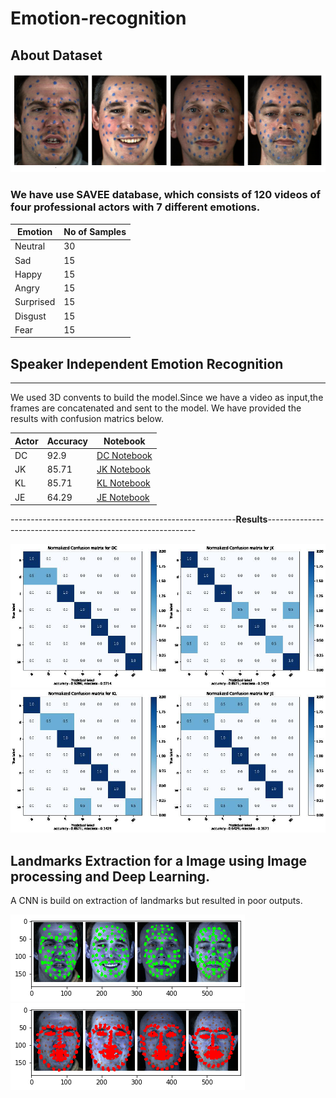 # Emotion-recognition


## About Dataset

![alt text](images/DataRec.png)

### We have use SAVEE database, which consists of 120 videos of four professional actors with 7 different emotions.


Emotion       | No of Samples
------------- | -------------
Neutral       |      30
Sad           |      15
Happy         |      15
Angry         |      15
Surprised     |      15
Disgust       |      15
Fear          |      15


## Speaker Independent Emotion Recognition
------------------------------------------------------------------------------------------------------------------------
We used 3D convents to build the model.Since we have a video as input,the frames are concatenated and sent to the model.
We have provided the results with confusion matrics below.

Actor         | Accuracy       | Notebook
------------- | -------------  | -------------
DC            |      92.9      | [DC Notebook](notebooks/3D_convnets/SAVEE_DATABASE_GIT_DC.ipynb)
JK            |      85.71     | [JK Notebook](notebooks/3D_convnets/SAVEE_DATABASE_GIT_JK.ipynb)
KL            |      85.71     | [KL Notebook](notebooks/3D_convnets/SAVEE_DATABASE_GIT_KL.ipynb)
JE            |      64.29     | [JE Notebook](notebooks/3D_convnets/SAVEE_DATABASE_GIT_JE.ipynb)

--------------------------------------------------------**Results**------------------------------------------------------------


![alt text](images/cm1.jpg)
![alt text](images/cm2.jpg)

Landmarks Extraction for a Image using Image processing and Deep Learning.
-------------------------------------------------------------------------------------------------------------------------------


A CNN is build on extraction of landmarks but resulted in poor outputs. 

![alt text](images/bluemarks.png)
![alt text](images/landmarks.png)







